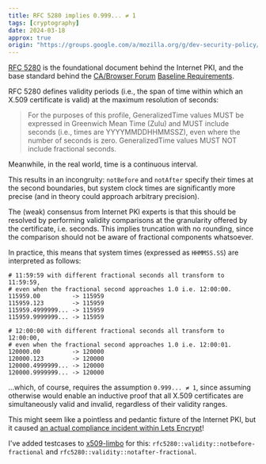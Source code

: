 ```yaml
---
title: RFC 5280 implies 0.999... ≠ 1
tags: [cryptography]
date: 2024-03-18
approx: true
origin: "https://groups.google.com/a/mozilla.org/g/dev-security-policy/c/-BogZx_IJyk/m/gHm3l613AgAJ"
---
```


[RFC 5280] is the foundational document behind the Internet PKI, and the base
standard behind the [CA/Browser Forum] [Baseline Requirements].

RFC 5280 defines validity periods (i.e., the span of time within which
an X.509 certificate is valid) at the maximum resolution of seconds:

> For the purposes of this profile, GeneralizedTime values MUST be
> expressed in Greenwich Mean Time (Zulu) and MUST include seconds
> (i.e., times are YYYYMMDDHHMMSSZ), even where the number of seconds
> is zero.  GeneralizedTime values MUST NOT include fractional seconds.

Meanwhile, in the real world, time is a continuous interval.

This results in an incongruity: `notBefore` and `notAfter` specify
their times at the second boundaries, but system clock times are significantly
more precise (and in theory could approach arbitrary precision).

The (weak) consensus from Internet PKI experts is that this should be resolved
by performing validity comparisons at the granularity offered by the
certificate, i.e. seconds. This implies truncation with no rounding, since
the comparison should not be aware of fractional components whatsoever.

In practice, this means that system times (expressed as `HHMMSS.SS`) are
interpreted as follows:

```
# 11:59:59 with different fractional seconds all transform to 11:59:59,
# even when the fractional second approaches 1.0 i.e. 12:00:00.
115959.00         -> 115959
115959.123        -> 115959
115959.4999999... -> 115959
115959.9999999... -> 115959

# 12:00:00 with different fractional seconds all transform to 12:00:00,
# even when the fractional second approaches 1.0 i.e. 12:00:01.
120000.00         -> 120000
120000.123        -> 120000
120000.4999999... -> 120000
120000.9999999... -> 120000
```

...which, of course, requires the assumption `0.999... ≠ 1`, since assuming
otherwise would enable an inductive proof that all X.509 certificates
are simultaneously valid and invalid, regardless of their validity ranges.

This might seem like a pointless and pedantic fixture of the Internet PKI, but
it caused [an actual compliance incident within Lets Encrypt]!

I've added testcases to [x509-limbo] for this:
`rfc5280::validity::notbefore-fractional` and `rfc5280::validity::notafter-fractional`.

[RFC 5280]: https://www.rfc-editor.org/rfc/rfc5280

[CA/Browser Forum]: https://cabforum.org/

[Baseline Requirements]: https://cabforum.org/working-groups/server/baseline-requirements/documents/

[x509-limbo]: https://x509-limbo.com/

[an actual compliance incident within Lets Encrypt]: https://bugzilla.mozilla.org/show_bug.cgi?id=1715455
